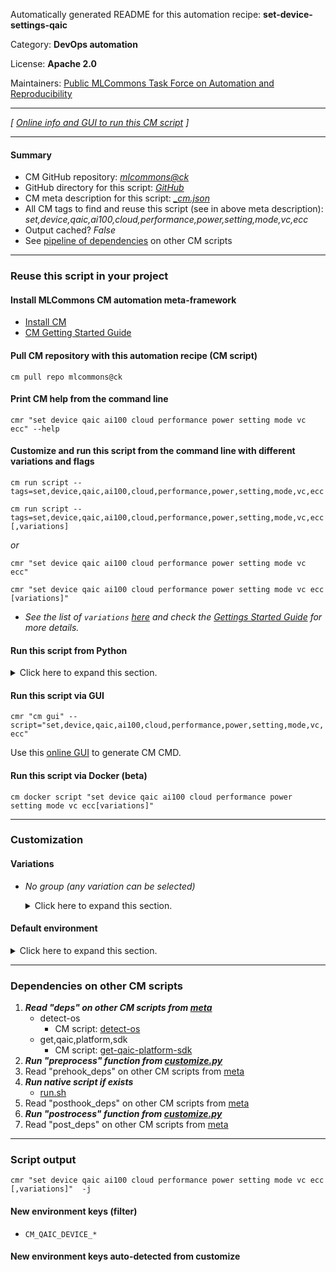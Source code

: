 Automatically generated README for this automation recipe: **set-device-settings-qaic**

Category: **DevOps automation**

License: **Apache 2.0**

Maintainers: [Public MLCommons Task Force on Automation and Reproducibility](https://github.com/mlcommons/ck/blob/master/docs/taskforce.md)

---
*[ [Online info and GUI to run this CM script](https://access.cknowledge.org/playground/?action=scripts&name=set-device-settings-qaic,408a1a1563b44780) ]*

---
#### Summary

* CM GitHub repository: *[mlcommons@ck](https://github.com/mlcommons/ck/tree/dev/cm-mlops)*
* GitHub directory for this script: *[GitHub](https://github.com/mlcommons/ck/tree/dev/cm-mlops/script/set-device-settings-qaic)*
* CM meta description for this script: *[_cm.json](_cm.json)*
* All CM tags to find and reuse this script (see in above meta description): *set,device,qaic,ai100,cloud,performance,power,setting,mode,vc,ecc*
* Output cached? *False*
* See [pipeline of dependencies](#dependencies-on-other-cm-scripts) on other CM scripts


---
### Reuse this script in your project

#### Install MLCommons CM automation meta-framework

* [Install CM](https://access.cknowledge.org/playground/?action=install)
* [CM Getting Started Guide](https://github.com/mlcommons/ck/blob/master/docs/getting-started.md)

#### Pull CM repository with this automation recipe (CM script)

```cm pull repo mlcommons@ck```

#### Print CM help from the command line

````cmr "set device qaic ai100 cloud performance power setting mode vc ecc" --help````

#### Customize and run this script from the command line with different variations and flags

`cm run script --tags=set,device,qaic,ai100,cloud,performance,power,setting,mode,vc,ecc`

`cm run script --tags=set,device,qaic,ai100,cloud,performance,power,setting,mode,vc,ecc[,variations] `

*or*

`cmr "set device qaic ai100 cloud performance power setting mode vc ecc"`

`cmr "set device qaic ai100 cloud performance power setting mode vc ecc [variations]" `


* *See the list of `variations` [here](#variations) and check the [Gettings Started Guide](https://github.com/mlcommons/ck/blob/dev/docs/getting-started.md) for more details.*

#### Run this script from Python

<details>
<summary>Click here to expand this section.</summary>

```python

import cmind

r = cmind.access({'action':'run'
                  'automation':'script',
                  'tags':'set,device,qaic,ai100,cloud,performance,power,setting,mode,vc,ecc'
                  'out':'con',
                  ...
                  (other input keys for this script)
                  ...
                 })

if r['return']>0:
    print (r['error'])

```

</details>


#### Run this script via GUI

```cmr "cm gui" --script="set,device,qaic,ai100,cloud,performance,power,setting,mode,vc,ecc"```

Use this [online GUI](https://cKnowledge.org/cm-gui/?tags=set,device,qaic,ai100,cloud,performance,power,setting,mode,vc,ecc) to generate CM CMD.

#### Run this script via Docker (beta)

`cm docker script "set device qaic ai100 cloud performance power setting mode vc ecc[variations]" `

___
### Customization


#### Variations

  * *No group (any variation can be selected)*
    <details>
    <summary>Click here to expand this section.</summary>

    * `_ecc`
      - Environment variables:
        - *CM_QAIC_ECC*: `yes`
      - Workflow:
    * `_vc.#`
      - Environment variables:
        - *CM_QAIC_VC*: `#`
      - Workflow:

    </details>

#### Default environment

<details>
<summary>Click here to expand this section.</summary>

These keys can be updated via `--env.KEY=VALUE` or `env` dictionary in `@input.json` or using script flags.

* CM_QAIC_DEVICES: `0`

</details>

___
### Dependencies on other CM scripts


  1. ***Read "deps" on other CM scripts from [meta](https://github.com/mlcommons/ck/tree/dev/cm-mlops/script/set-device-settings-qaic/_cm.json)***
     * detect-os
       - CM script: [detect-os](https://github.com/mlcommons/ck/tree/master/cm-mlops/script/detect-os)
     * get,qaic,platform,sdk
       - CM script: [get-qaic-platform-sdk](https://github.com/mlcommons/ck/tree/master/cm-mlops/script/get-qaic-platform-sdk)
  1. ***Run "preprocess" function from [customize.py](https://github.com/mlcommons/ck/tree/dev/cm-mlops/script/set-device-settings-qaic/customize.py)***
  1. Read "prehook_deps" on other CM scripts from [meta](https://github.com/mlcommons/ck/tree/dev/cm-mlops/script/set-device-settings-qaic/_cm.json)
  1. ***Run native script if exists***
     * [run.sh](https://github.com/mlcommons/ck/tree/dev/cm-mlops/script/set-device-settings-qaic/run.sh)
  1. Read "posthook_deps" on other CM scripts from [meta](https://github.com/mlcommons/ck/tree/dev/cm-mlops/script/set-device-settings-qaic/_cm.json)
  1. ***Run "postrocess" function from [customize.py](https://github.com/mlcommons/ck/tree/dev/cm-mlops/script/set-device-settings-qaic/customize.py)***
  1. Read "post_deps" on other CM scripts from [meta](https://github.com/mlcommons/ck/tree/dev/cm-mlops/script/set-device-settings-qaic/_cm.json)

___
### Script output
`cmr "set device qaic ai100 cloud performance power setting mode vc ecc [,variations]"  -j`
#### New environment keys (filter)

* `CM_QAIC_DEVICE_*`
#### New environment keys auto-detected from customize
